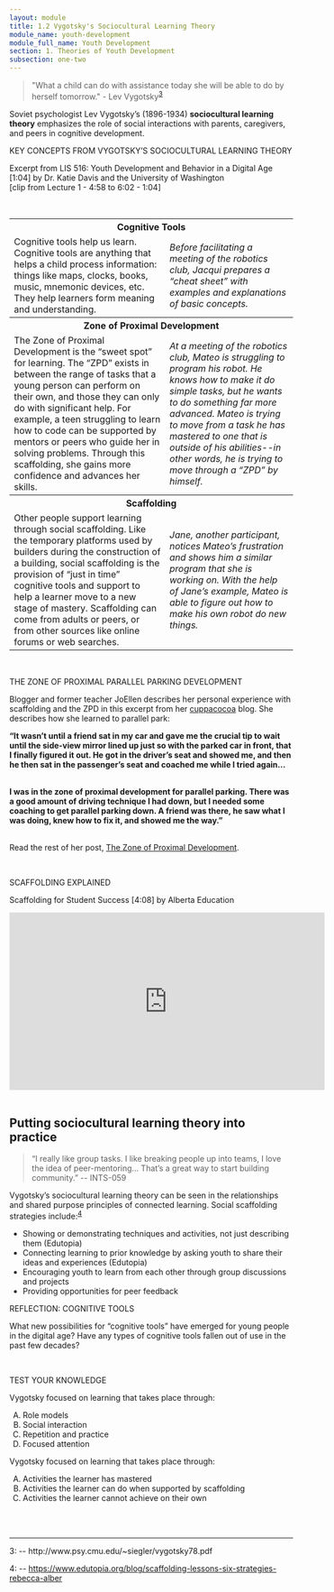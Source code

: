```yaml
---
layout: module
title: 1.2 Vygotsky's Sociocultural Learning Theory
module_name: youth-development
module_full_name: Youth Development
section: 1. Theories of Youth Development
subsection: one-two
---
```


>"What a child can do with assistance today she will be able to do by herself tomorrow." - Lev Vygotsky<sup>[3](#fn3)</sup> 

Soviet psychologist Lev Vygotsky’s (1896-1934) **sociocultural learning theory** emphasizes the role of social interactions with parents, caregivers, and peers in cognitive development.

<div class="explanatory">  
  <p><span class="box-title">KEY CONCEPTS FROM VYGOTSKY’S SOCIOCULTURAL LEARNING THEORY</span></p> 
<p>Excerpt from LIS 516: Youth Development and Behavior in a Digital Age [1:04] by Dr. Katie Davis and the University of Washington 
  <br>
[clip from Lecture 1 - 4:58 to 6:02 - 1:04]

</p> 
  </div>
<br>

<table class="colorful-th"> 
  <tr><th colspan="2">Cognitive Tools</th></tr>
  <tr><td>Cognitive tools help us learn. Cognitive tools are anything that helps a child process information: things like maps, clocks, books, music, mnemonic devices, etc. They help learners form meaning and understanding.</td><td><i>Before facilitating a meeting of the robotics club, Jacqui prepares a “cheat sheet” with examples and explanations of basic concepts. </i></td></tr> 

  <tr><th colspan="2">Zone of Proximal Development</th></tr>
  <tr><td>The Zone of Proximal Development is the “sweet spot” for learning. The “ZPD” exists in between the range of tasks that a young person can perform on their own, and those they can only do with significant help. For example, a teen struggling to learn how to code can be supported by mentors or peers who guide her in solving problems. Through this scaffolding, she gains more confidence and advances her skills.</td><td><i>At a meeting of the robotics club, Mateo is struggling to program his robot. He knows how to make it do simple tasks, but he wants to do something far more advanced. Mateo is trying to move from a task he has mastered to one that is outside of his abilities--in other words, he is trying to move through a “ZPD” by himself. </i></td></tr> 

  <tr><th colspan="2">Scaffolding</th></tr>
  <tr><td>Other people support learning through social scaffolding. Like the temporary platforms used by builders during the construction of a building, social scaffolding is the provision of “just in time” cognitive tools and support to help a learner move to a new stage of mastery. Scaffolding can come from adults or peers, or from other sources like online forums or web searches.</td><td><i>Jane, another participant, notices Mateo’s frustration and shows him a similar program that she is working on. With the help of Jane’s example, Mateo is able to figure out how to make his own robot do new things. </i></td></tr> 
</table>
<br>
<div class="case_study_box">  

<p><span class="box-title">THE ZONE OF PROXIMAL PARALLEL PARKING DEVELOPMENT</span></p> 

<p>Blogger and former teacher JoEllen describes her personal experience with scaffolding and the ZPD in this excerpt from her <a href="http://www.cuppacocoa.com/" target="_blank">cuppacocoa</a> blog. She describes how she learned to parallel park:  

<b>“It wasn’t until a friend sat in my car and gave me the crucial tip to wait until the side-view mirror lined up just so with the parked car in front, that I finally figured it out. He got in the driver’s seat and showed me, and then he then sat in the passenger’s seat and coached me while I tried again... <br><br>

I was in the zone of proximal development for parallel parking. There was a good amount of driving technique I had down, but I needed some coaching to get parallel parking down. A friend was there, he saw what I was doing, knew how to fix it, and showed me the way.”</b><br><br>

Read the rest of her post, <a href="http://www.cuppacocoa.com/the-zone-of-proximal-development/" target="_blank">The Zone of Proximal Development</a>.</p>  
</div> 
<br>

<div class="explanatory">  
  <p><span class="box-title">SCAFFOLDING EXPLAINED</span></p> 
  <p>Scaffolding for Student Success [4:08] by Alberta Education</p>
<iframe width="560" height="315" src="https://www.youtube.com/embed/CTR_snb-0nQ" frameborder="0" allow="accelerometer; autoplay; encrypted-media; gyroscope; picture-in-picture" allowfullscreen></iframe>
 
</div>
<br>


## Putting sociocultural learning theory into practice 

>“I really like group tasks. I like breaking people up into teams, I love the idea of peer-mentoring… That’s a great way to start building community.” -- INTS-059 

Vygotsky’s sociocultural learning theory can be seen in the relationships and shared purpose principles of connected learning. Social scaffolding strategies include:<sup>[4](#fn4)</sup>  

- Showing or demonstrating techniques and activities, not just describing them (Edutopia) 
- Connecting learning to prior knowledge by asking youth to share their ideas and experiences (Edutopia) 
- Encouraging youth to learn from each other through group discussions and projects 
- Providing opportunities for peer feedback     


<div class="reflection"> 

  <p><span class="box-title">REFLECTION: COGNITIVE TOOLS</span></p> 

  <p>What new possibilities for “cognitive tools” have emerged for young people in the digital age? Have any types of cognitive tools fallen out of use in the past few decades? </p>
</div>
<br>

<div class="reflection"> 

  <p><span class="box-title">TEST YOUR KNOWLEDGE</span></p> 

  <p>Vygotsky focused on learning that takes place through:</p> 
  <ol type="A">
  <li>Role models</li>
  <li>Social interaction</li>
  <li>Repetition and practice</li>
  <li>Focused attention</li>
  </ol>
  <p>Vygotsky focused on learning that takes place through:</p> 
  <ol type="A">
  <li>Activities the learner has mastered</li>
  <li>Activities the learner can do when supported by scaffolding</li>
  <li>Activities the learner cannot achieve on their own</li>
  </ol>
</div>
<br>
<br>


<hr/>
<a name="fn3">3</a>:  -- http://www.psy.cmu.edu/~siegler/vygotsky78.pdf

<a name="fn4">4</a>:  -- https://www.edutopia.org/blog/scaffolding-lessons-six-strategies-rebecca-alber

